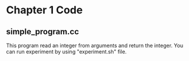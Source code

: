 # Chapter 1 Code

## simple_program.cc

This program read an integer from arguments and return the integer. You can run experiment by using "experiment.sh" file. 